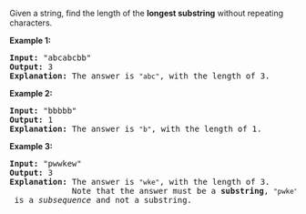 <p>Given a string, find the length of the <b>longest substring</b> without repeating characters.</p>

<div>
<p><strong>Example 1:</strong></p>

<pre>
<strong>Input: </strong><span id="example-input-1-1">&quot;abcabcbb&quot;</span>
<strong>Output: </strong><span id="example-output-1">3 
<strong>Explanation:</strong></span> The answer is <code>&quot;abc&quot;</code>, with the length of 3. 
</pre>

<div>
<p><strong>Example 2:</strong></p>

<pre>
<strong>Input: </strong><span id="example-input-2-1">&quot;bbbbb&quot;</span>
<strong>Output: </strong><span id="example-output-2">1
</span><span id="example-output-1"><strong>Explanation: </strong>T</span>he answer is <code>&quot;b&quot;</code>, with the length of 1.
</pre>

<div>
<p><strong>Example 3:</strong></p>

<pre>
<strong>Input: </strong><span id="example-input-3-1">&quot;pwwkew&quot;</span>
<strong>Output: </strong><span id="example-output-3">3
</span><span id="example-output-1"><strong>Explanation: </strong></span>The answer is <code>&quot;wke&quot;</code>, with the length of 3. 
             Note that the answer must be a <b>substring</b>, <code>&quot;pwke&quot;</code> is a <i>subsequence</i> and not a substring.
</pre>
</div>
</div>
</div>